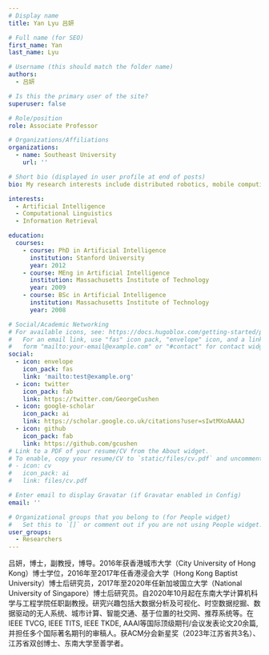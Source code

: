 ```yaml
---
# Display name
title: Yan Lyu 吕妍

# Full name (for SEO)
first_name: Yan
last_name: Lyu

# Username (this should match the folder name)
authors:
  - 吕妍

# Is this the primary user of the site?
superuser: false

# Role/position
role: Associate Professor

# Organizations/Affiliations
organizations:
  - name: Southeast University
    url: ''

# Short bio (displayed in user profile at end of posts)
bio: My research interests include distributed robotics, mobile computing and programmable matter.

interests:
  - Artificial Intelligence
  - Computational Linguistics
  - Information Retrieval

education:
  courses:
    - course: PhD in Artificial Intelligence
      institution: Stanford University
      year: 2012
    - course: MEng in Artificial Intelligence
      institution: Massachusetts Institute of Technology
      year: 2009
    - course: BSc in Artificial Intelligence
      institution: Massachusetts Institute of Technology
      year: 2008

# Social/Academic Networking
# For available icons, see: https://docs.hugoblox.com/getting-started/page-builder/#icons
#   For an email link, use "fas" icon pack, "envelope" icon, and a link in the
#   form "mailto:your-email@example.com" or "#contact" for contact widget.
social:
  - icon: envelope
    icon_pack: fas
    link: 'mailto:test@example.org'
  - icon: twitter
    icon_pack: fab
    link: https://twitter.com/GeorgeCushen
  - icon: google-scholar
    icon_pack: ai
    link: https://scholar.google.co.uk/citations?user=sIwtMXoAAAAJ
  - icon: github
    icon_pack: fab
    link: https://github.com/gcushen
# Link to a PDF of your resume/CV from the About widget.
# To enable, copy your resume/CV to `static/files/cv.pdf` and uncomment the lines below.
# - icon: cv
#   icon_pack: ai
#   link: files/cv.pdf

# Enter email to display Gravatar (if Gravatar enabled in Config)
email: ''

# Organizational groups that you belong to (for People widget)
#   Set this to `[]` or comment out if you are not using People widget.
user_groups:
  - Researchers
---
```


吕妍，博士，副教授，博导。2016年获香港城市大学（City University of Hong Kong）博士学位，2016年至2017年任香港浸会大学（Hong Kong Baptist University）博士后研究员，2017年至2020年任新加坡国立大学（National University of Singapore）博士后研究员。自2020年10月起在东南大学计算机科学与工程学院任职副教授。研究兴趣包括大数据分析及可视化、时空数据挖掘、数据驱动的无人系统、城市计算、智能交通、基于位置的社交网、推荐系统等。在IEEE TVCG, IEEE TITS, IEEE TKDE, AAAI等国际顶级期刊/会议发表论文20余篇, 并担任多个国际著名期刊的审稿人。获ACM分会新星奖（2023年江苏省共3名）、江苏省双创博士、东南大学至善学者。